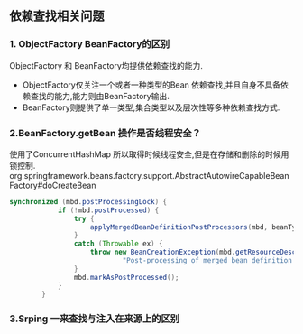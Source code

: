 ## **依赖查找相关问题**
### **1. ObjectFactory BeanFactory的区别**
  ObjectFactory 和 BeanFactory均提供依赖查找的能力.  
* ObjectFactory仅关注一个或者一种类型的Bean 依赖查找,并且自身不具备依赖查找的能力,能力则由BeanFactory输出.  
* BeanFactory则提供了单一类型,集合类型以及层次性等多种依赖查找方式.

### **2.BeanFactory.getBean 操作是否线程安全？**
使用了ConcurrentHashMap 所以取得时候线程安全,但是在存储和删除的时候用锁控制.
org.springframework.beans.factory.support.AbstractAutowireCapableBeanFactory#doCreateBean
```java
synchronized (mbd.postProcessingLock) {
			if (!mbd.postProcessed) {
				try {
					applyMergedBeanDefinitionPostProcessors(mbd, beanType, beanName);
				}
				catch (Throwable ex) {
					throw new BeanCreationException(mbd.getResourceDescription(), beanName,
							"Post-processing of merged bean definition failed", ex);
				}
				mbd.markAsPostProcessed();
			}
		}
```

### **3.Srping 一来查找与注入在来源上的区别**